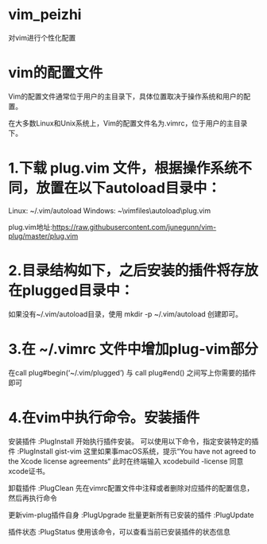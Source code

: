 # vim_peizhi
对vim进行个性化配置

# vim的配置文件
Vim的配置文件通常位于用户的主目录下，具体位置取决于操作系统和用户的配置。

在大多数Linux和Unix系统上，Vim的配置文件名为.vimrc，位于用户的主目录下。

# 1.下载 plug.vim 文件，根据操作系统不同，放置在以下autoload目录中：
Linux: ~/.vim/autoload
Windows: ~\vimfiles\autoload\plug.vim

plug.vim地址:https://raw.githubusercontent.com/junegunn/vim-plug/master/plug.vim

# 2.目录结构如下，之后安装的插件将存放在plugged目录中：
如果没有~/.vim/autoload目录，使用 mkdir -p ~/.vim/autoload 创建即可。

# 3.在 ~/.vimrc 文件中增加plug-vim部分
在call plug#begin(‘~/.vim/plugged’) 与 call plug#end() 之间写上你需要的插件即可


# 4.在vim中执行命令。安装插件

安装插件 :PlugInstall 开始执行插件安装。
可以使用以下命令，指定安装特定的插件 :PlugInstall gist-vim
这里如果事macOS系统，提示“You have not agreed to the Xcode license agreements“
此时在终端输入 xcodebuild -license 同意xcode证书。

卸载插件 :PlugClean
先在vimrc配置文件中注释或者删除对应插件的配置信息，然后再执行命令

更新vim-plug插件自身 :PlugUpgrade
批量更新所有已安装的插件 :PlugUpdate

插件状态 :PlugStatus
使用该命令，可以查看当前已安装插件的状态信息


